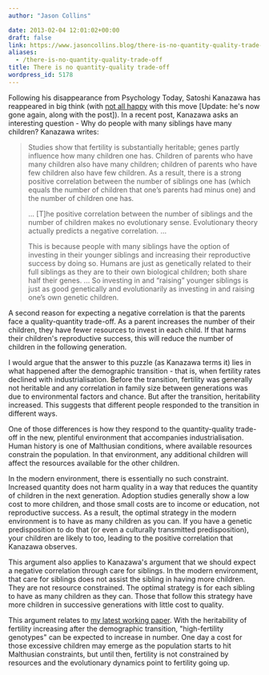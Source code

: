 ```yaml
---
author: "Jason Collins"

date: 2013-02-04 12:01:02+00:00
draft: false
link: https://www.jasoncollins.blog/there-is-no-quantity-quality-trade-off/
aliases:
  - /there-is-no-quantity-quality-trade-off
title: There is no quantity-quality trade-off
wordpress_id: 5178
---
```


Following his disappearance from Psychology Today, Satoshi Kanazawa has reappeared in big think (with [not all happy](http://bigthink.com/daylight-atheism/big-think-responds-on-satoshi-kanazawa) with this move [Update: he's now gone again, along with the post]). In a recent post, Kanazawa asks an interesting question - Why do people with many siblings have many children? Kanazawa writes:


<blockquote>Studies show that fertility is substantially heritable; genes partly influence how many children one has. Children of parents who have many children also have many children; children of parents who have few children also have few children. As a result, there is a strong positive correlation between the number of siblings one has (which equals the number of children that one’s parents had minus one) and the number of children one has.

... [T]he positive correlation between the number of siblings and the number of children makes no evolutionary sense. Evolutionary theory actually predicts a negative correlation. ...

This is because people with many siblings have the option of investing in their younger siblings and increasing their reproductive success by doing so. Humans are just as genetically related to their full siblings as they are to their own biological children; both share half their genes. ... So investing in and “raising” younger siblings is just as good genetically and evolutionarily as investing in and raising one’s own genetic children.</blockquote>


A second reason for expecting a negative correlation is that the parents face a quality-quantity trade-off. As a parent increases the number of their children, they have fewer resources to invest in each child. If that harms their children's reproductive success, this will reduce the number of children in the following generation.

I would argue that the answer to this puzzle (as Kanazawa terms it) lies in what happened after the demographic transition - that is, when fertility rates declined with industrialisation. Before the transition, fertility was generally not heritable and any correlation in family size between generations was due to environmental factors and chance. But after the transition, heritability increased. This suggests that different people responded to the transition in different ways.

One of those differences is how they respond to the quantity-quality trade-off in the new, plentiful environment that accompanies industrialisation. Human history is one of Malthusian conditions, where available resources constrain the population. In that environment, any additional children will affect the resources available for the other children.

In the modern environment, there is essentially no such constraint. Increased quantity does not harm quality in a way that reduces the quantity of children in the next generation. Adoption studies generally show a low cost to more children, and those small costs are to income or education, not reproductive success. As a result, the optimal strategy in the modern environment is to have as many children as you can. If you have a genetic predisposition to do that (or even a culturally transmitted predisposition), your children are likely to too, leading to the positive correlation that Kanazawa observes.

This argument also applies to Kanazawa's argument that we should expect a negative correlation through care for siblings. In the modern environment, that care for siblings does not assist the sibling in having more children. They are not resource constrained. The optimal strategy is for each sibling to have as many children as they can. Those that follow this strategy have more children in successive generations with little cost to quality.

This argument relates to [my latest working paper](https://research-repository.uwa.edu.au/en/publications/evolution-fertility-and-the-ageing-population). With the heritability of fertility increasing after the demographic transition, "high-fertility genotypes" can be expected to increase in number. One day a cost for those excessive children may emerge as the population starts to hit Malthusian constraints, but until then, fertility is not constrained by resources and the evolutionary dynamics point to fertility going up.

